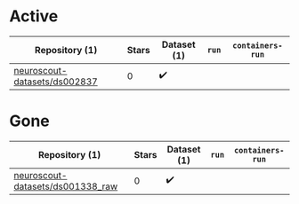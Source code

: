# Active
| Repository (1) | Stars | Dataset (1) | `run` | `containers-run` |
| --- | --- | --- | --- | --- |
| [neuroscout-datasets/ds002837](https://github.com/neuroscout-datasets/ds002837) | 0 | :heavy_check_mark: |  |  |

# Gone
| Repository (1) | Stars | Dataset (1) | `run` | `containers-run` |
| --- | --- | --- | --- | --- |
| [neuroscout-datasets/ds001338_raw](https://github.com/neuroscout-datasets/ds001338_raw) | 0 | :heavy_check_mark: |  |  |
